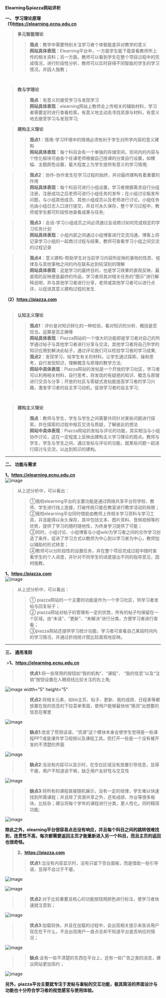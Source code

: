 
**Elearning与piazza网站评析**  
  
**一、	学习理论原理**  
  
**(1)https://elearning.ecnu.edu.cn**    
  
>**多元智能理论**  
   >>**观点**：教学中需要特别关注学习者个体智能差异对教学的意义  
   **网站具体表现**：Elearning平台中，一方面学生能下载查看教师所上传的相关资料；另一方面，教师可以看到学生在整个项目过程中的完成情况，进行阶段性分析，教师可以实时获得不同智能的学生的学习情况，并因人施教；  

  
>**教与学理论**  
   >>**观点**：有意义的接受学习与发现学习  
   **网站具体表现**：elearning网站上教师会上传相关的辅助材料，学习者需要定时进行查看检索，有意义地主动去寻找资源与材料，有意义地去接受学习与发现学习;  
  
>**建构主义理论**  
   >>**观点1**：情境-学习环境中的情境必须有利于学生对所学内容的意义建构  
   **网站具体表现**：每个科目会有一个单独的存储空间，空间内的内容与个性化板块可由各个任课老师根据自己授课的分类自行设置，如横幅、主题颜色设置，最大程度上为学生提供有意义的学习情境;  
     
   >>**观点2**：协作-协作发生在学习过程的始终，并对最终建构有着重要的作用  
   **网站具体表现**：每个科目可进行小组设置，学习者根据需求自行分组注册，注册成功之后老师可进行小组任务的发布；在小组讨论板发布问题，与小组其他成员、其他小组成员以及老师进行讨论。小组任务也由小组日志入口进行提交，并且可永久保存，整个学习过程中，教师或学生都可阶段性地查看成果与任务;  
   
   >>**观点3**：会话-学习小组成员之间必须通过会话商讨如何完成规定的学习任务计划  
   **网站具体表现**：小组内部之间通过小组博客进行交流沟通，博客上将记录学习小组的一起商讨过程与结果，教师可查看学习小组之间交流的过程记录  
   
   >>**观点4**：意义建构-帮助学生对当前学习内容所反映的事物的性质、规律及与其他事物之间的内在联系达到较深刻的理解  
   **网站具体表现**：这是学习的最终目的，也是学习效果的直观反映，最直观的反映便是最终的作品，学习者将其对相关任务的“图示”进行解释说明，并与其他学习者进行分享，老师或其他学习者可以进行点评，以促进其意义建构过程的发生.  


**（2）https://piazza.com**  
  
>**认知主义理论**  
   >>**观点1**：评价是对知识转化的一种检验，看对知识的分析、概括是否恰当，运算是否正确等  
   **网站具体表现**：Piazza网站的一个很大的功能即是学习者对自己的所学通过帖子与其他学习者进行分享与交流，其他学习者将自己所学的知识应用到解决此帖子，通过评论我们可以检验学习者的学习成果;  
   >>**观点2**：发现学习，给学生有关的材料，让学生通过探索、操和思考，自行发现知识，理解概念与原理的教学方法;  
   **网站中具体表现**：Piazza网站的发帖是一个开放的学习社区，学习者可以利用相关材料，自行思考，将发现的有疑惑的知识、概念与原理进行交流与分享；开放的社区与答疑式发帖能提高学习者的学习兴趣，激发学习者的自主学习动机，促进学习者的自主学习;  

  
>**建构主义理论**  
   >>**观点**：教师与学生，学生与学生之间需要共同针对某些问题进行探索，并在探索的过程中相互交流与质疑，了解彼此的想法  
   **网站中具体表现**：Piazza网站的发帖与评论的功能，其实相当与小组协作讨论，这在一定程度上反映出建构主义学习理论的观点。教师与学生，学生与学生之间，通过发帖与评论的功能，就某些问题一起进行探讨与交流，以达到知识的建构。  
  
    
      
        
 ----------------------------------------
  **二、	功能与需求**  
  
  **1、https://elearning.ecnu.edu.cn**  
 ![image](https://github.com/ECNU-DEIT-2015/10154507114/blob/master/image/exercise2image/daxia.jpg)  
  >从上述分析中，可以看出：  
>>①我校elearning平台的主要功能是通过网络共享平台将学校、教师、学生进行线上连接，打破传统只能在教室进行教学活动的局限；  
②我校elearning平台同时借助由教师上传相关学习资料与学习工具，并且能得以永久保存，其中包括文本、图片资料、音频视频等的优势，提供了学习的随时随地性，为终身学习提供了可能；  
③同时，小组讨论、小组博客与小组wiki为学习者之间的合作学习创造了条件，促进了学习方式以教师为中心到以学习者为中心，教师加以辅助的形式转变；   
④教师可以分阶段性的设置任务，并在整个项目完成过程中随时查看学生的个人进度，并针对不同学生的进度提出不同的指导意见，因材施教。  
  
    
  **1、https://piazza.com**  
![image](https://github.com/ECNU-DEIT-2015/10154507114/blob/master/image/exercise2image/lingyig.jpg)  
>从上述分析中，可以看出：  
>>①	piazza网站的一个主要的功能是作为一个学习社区，供学习者发帖与回复帖子；  
②	piazza网站对帖子的管理有一定的优势，所有的帖子均保留在一个区域，由“未读”、“更新”、“未解决”进行分类，方便学习者进行查看；  
③piazza网站还提供学习统计功能，学习者可查看自己某段时间内的学习情况，并通过折线统计图比较直观地反映。  
  
     
       
         
 ----------------------------------------        
 **三、	通用准则**  
   
  >**1、https://elearning.ecnu.edu.cn**  
>>**优点1**:将一些常用的按钮如“我的机构”、“课程”、 “我的信息”以及“注销”按钮设置在人眼视线比较关注的右上角;  
  
![image width="5" height="5"](https://github.com/ECNU-DEIT-2015/10154507114/blob/master/image/exercise2image/1.png) 
  
>>**优点2**:将相关元素，如bb主页、帖子、更新、我的成绩、日程表等都放置在我的信息的下拉菜单里面，使用户能够最快地“猜测”出想要的信息在哪里  
  
![image](https://github.com/ECNU-DEIT-2015/10154507114/blob/master/image/exercise2image/2.png)  
  
>>**缺点1**:改变了惯用话语，“资源”这个模块本身会使学生觉得是一些课程PPT或是课外学习视频以及课程工具，但打开一些是一个没有被开发的不清楚的界面  
  
![image](https://github.com/ECNU-DEIT-2015/10154507114/blob/master/image/exercise2image/3.png)  
  
>>**缺点2**:当没有内容可以显示时，在空白区域没有放置引导信息，显得干瘪，用户不知道该干嘛，缺乏用户友好性与交互性  
  
![image](https://github.com/ECNU-DEIT-2015/10154507114/blob/master/image/exercise2image/4.png)  
  
>>**缺点3**:将所有的课程直接随机展示，没有一定的规律，学生难以快速找到所需课程；并且除了资源共享之外，还有成绩、作业等很多板块，比较杂；建议将每个学年的课程进行分类，更人性化，同时精简功能;  

![image](https://github.com/ECNU-DEIT-2015/10154507114/blob/master/image/exercise2image/5.png)  
  
    
   **除此之外，elearning平台很容易点击没有响应，并且每个科目之间的跳转很难找到，连贯性不高，每次都需要返回主页才能重新进入另一个科目，而且主页的返回也很奇怪。**  
    
 >**2、https://piazza.com**  
 >>**优点1**:当没有内容显示时，没有只留下空白面板，而是借助一些引导语，显得不会过于干瘪。  
   
![image](https://github.com/ECNU-DEIT-2015/10154507114/blob/master/image/exercise2image/6.png)  
  
![image](https://github.com/ECNU-DEIT-2015/10154507114/blob/master/image/exercise2image/7.png)  
  
>>**优点2**:对于比较重要且核心的功能按钮用颜色进行标注，使学习者快速就注意到； 
  
![image](https://github.com/ECNU-DEIT-2015/10154507114/blob/master/image/exercise2image/8.png)  
  
>>**优点3**:加载较快，并且在加载的过程中，会出现相关提示来告诉用户现在在干什么，不会出现用户一直点击却不知道平台是否响应的情况；  
  
![image](https://github.com/ECNU-DEIT-2015/10154507114/blob/master/image/exercise2image/9.png)  
  
 >>**缺点**:会有一些不清楚的东西在平台上，还有一些广告之类的消息，建议网站更加简约；  
   
 ![image](https://github.com/ECNU-DEIT-2015/10154507114/blob/master/image/exercise2image/10.png)  
   
   **另外，piazza平台主要就专注于发帖与查帖的交互功能，极其简洁的界面设计与功能也十分符合学习者的视觉感官与使用体验。**  
   




